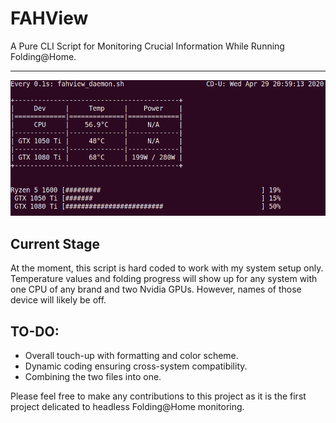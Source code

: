 # FAHView
A Pure CLI Script for Monitoring Crucial Information While Running Folding@Home.
<hr>

![FAHView Screenshot](./src/FAHView_screenshot.gif)

## Current Stage
At the moment, this script is hard coded to work with my system setup only. Temperature values and folding progress will show up for any system with one CPU of any brand and two Nvidia GPUs. However, names of those device will likely be off.


## TO-DO:
* Overall touch-up with formatting and color scheme.
* Dynamic coding ensuring cross-system compatibility.
* Combining the two files into one.

Please feel free to make any contributions to this project as it is the first project delicated to headless Folding@Home monitoring.

